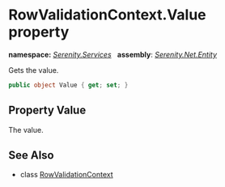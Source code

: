 # RowValidationContext.Value property
**namespace:** *[Serenity.Services](../../README.md#serenity.services-namespace)*   **assembly**: *[Serenity.Net.Entity](../../README.md)*

Gets the value.

```csharp
public object Value { get; set; }
```

## Property Value

The value.

## See Also

* class [RowValidationContext](../RowValidationContext.md)